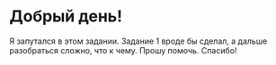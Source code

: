 # Добрый день! 
Я запутался в этом задании. Задание 1 вроде бы сделал, а дальше разобраться сложно, что к чему.
Прошу помочь. Спасибо!